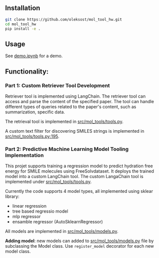 ## Installation

```bash
git clone https://github.com/oleksost/mol_tool_hw.git
cd mol_tool_hw
pip install -e .
```

## Usage
See [demo.ipynb](https://github.com/oleksost/mol_tool_hw/blob/main/demo.ipynb) for a demo.

## Functionality:

### Part 1: Custom Retriever Tool Development

Retriever tool is implemented using LangChain. The retriever tool can access and parse the content of the specified paper. The tool can handle different types of queries related to the paper's content, such as summarization, specific data.

The retrieval tool is implemented in [src/mol_tools/tools.py](https://github.com/oleksost/mol_tool_hw/blob/dec1d1578ff7fbca3cd2190a79cd293c4e9e20c5/src/mol_tools/tools.py#L116).

A custom text filter for discovering SMILES strings is implemented in [src/mol_tools/tools.py:195](https://github.com/oleksost/mol_tool_hw/blob/dec1d1578ff7fbca3cd2190a79cd293c4e9e20c5/src/mol_tools/tools.py#L195).



### Part 2: Predictive Machine Learning Model Tooling Implementation

This projet supports training a regression model to predict hydration free energy for SMILE molecules using FreeSolvdataset. It deploys the trained model into a custom LangChain tool. The custom LangaChain tool is implemented under [src/mol_tools/tools.py](https://github.com/oleksost/mol_tool_hw/blob/dec1d1578ff7fbca3cd2190a79cd293c4e9e20c5/src/mol_tools/tools.py#L25).

Currently the code supports 4 model types, all implemented using sklear library:
- linear regression
- tree based regressio model
- mlp regressor
- ensamble regressor (AutoSklearnRegressor)

All models are implemented in [src/mol_tools/models.py](https://github.com/oleksost/mol_tool_hw/blob/main/src/mol_tools/models.py).

**Adding model**: new models can added to [src/mol_tools/models.py](https://github.com/oleksost/mol_tool_hw/blob/main/src/mol_tools/models.py) file by subclassing the Model class. Use `register_model` decorator for each new model class.